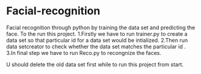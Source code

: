 # Facial-recognition
Facial recognition through python by training the data set and predicting the face.
To the run this project.
1.Firstly we have to run trainer.py to create a data set so that particular id for a data set would be intialized.
2.Then run data setcreator to check whether the data set matches the particular id .
3.In final step we have to run Reco.py to recongnize the faces.

U should delete the old data set first while to run this project from start.
